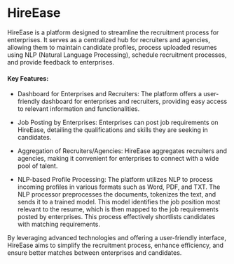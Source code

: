 # HireEase
HireEase is a platform designed to streamline the recruitment process for enterprises. It serves as a centralized hub for recruiters and agencies, allowing them to maintain candidate profiles, process uploaded resumes using NLP (Natural Language Processing), schedule recruitment processes, and provide feedback to enterprises.

#### Key Features:

- Dashboard for Enterprises and Recruiters: The platform offers a user-friendly dashboard for enterprises and recruiters, providing easy access to relevant information and functionalities.

- Job Posting by Enterprises: Enterprises can post job requirements on HireEase, detailing the qualifications and skills they are seeking in candidates.

- Aggregation of Recruiters/Agencies: HireEase aggregates recruiters and agencies, making it convenient for enterprises to connect with a wide pool of talent.

- NLP-based Profile Processing: The platform utilizes NLP to process incoming profiles in various formats such as Word, PDF, and TXT. The NLP processor preprocesses the documents, tokenizes the text, and sends it to a trained model. This model identifies the job position most relevant to the resume, which is then mapped to the job requirements posted by enterprises. This process effectively shortlists candidates with matching requirements.

By leveraging advanced technologies and offering a user-friendly interface, HireEase aims to simplify the recruitment process, enhance efficiency, and ensure better matches between enterprises and candidates.